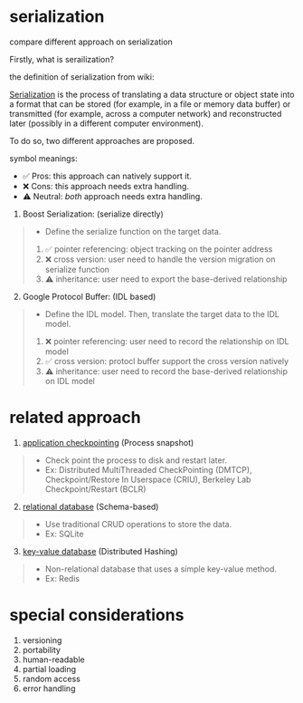 # serialization
 compare different approach on serialization
 
 Firstly, what is serailization?

 the definition of serialization from wiki:
 
 [Serialization](https://en.wikipedia.org/wiki/Serialization) is the process of translating a data structure or object state into a format that can be stored (for example, in a file or memory data buffer) or transmitted (for example, across a computer network) and reconstructed later (possibly in a different computer environment).

 To do so, two different approaches are proposed.

 symbol meanings:
 - ✅ Pros:    this approach can natively support it.
 - ❌ Cons:    this approach needs extra handling.
 - ⚠️ Neutral: *both* approach needs extra handling.
 
 1. Boost Serialization: (serialize directly)
 > - Define the serialize function on the target data.
 > 1. ✅ pointer referencing: object tracking on the pointer address
 > 2. ❌ cross version: user need to handle the version migration on serialize function
 > 3. ⚠️ inheritance: user need to export the base-derived relationship
 
 2. Google Protocol Buffer: (IDL based)
 > - Define the IDL model. Then, translate the target data to the IDL model.
 > 1. ❌ pointer referencing: user need to record the relationship on IDL model
 > 2. ✅ cross version: protocl buffer support the cross version natively
 > 3. ⚠️ inheritance: user need to record the base-derived relationship on IDL model

# related approach
 1. [application checkpointing](https://en.wikipedia.org/wiki/Application_checkpointing) (Process snapshot)
 > - Check point the process to disk and restart later. 
 > - Ex: Distributed MultiThreaded CheckPointing (DMTCP), Checkpoint/Restore In Userspace (CRIU), Berkeley Lab Checkpoint/Restart (BCLR)
 2. [relational database](https://en.wikipedia.org/wiki/Relational_database) (Schema-based)
 > - Use traditional CRUD operations to store the data.
 > - Ex: SQLite
 3. [key-value database](https://en.wikipedia.org/wiki/Key–value_database) (Distributed Hashing)
 > - Non-relational database that uses a simple key-value method.
 > - Ex: Redis

 # special considerations
 1. versioning
 2. portability
 3. human-readable
 4. partial loading
 5. random access
 6. error handling
